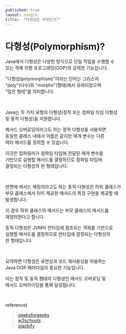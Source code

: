 ```yaml
---
published: true
layout: single
title:  "다형성은 무엇인가?"
---
```


# 다형성(Polymorphism)?

Java에서 다형성은 다양한 방식으로 단일 작업을 수행할 수  
있는 객체 지향 프로그래밍(OOP)의 강력한 기능입니다.  

"다형성(polymorphism)"이라는 단어는 그리스어  
"poly"(다수)와 "morphs"(형태)에서 유래되었으며  
"많은 형태"를 의미합니다.  

<br>

Java는 두 가지 유형의 다형성(정적 또는 컴파일 타임 다형성  
및 동적 다형성)을 지원합니다.  

메서드 오버로딩이라고도 하는 정적 다형성을 사용하면  
동일한 클래스 내에서 이름은 같지만 매개 변수는 다른  
여러 메서드를 정의할 수 있습니다.  

이것은 컴파일러가 컴파일 타임에 전달된 매개 변수를  
기반으로 실행할 메서드를 결정하므로 컴파일 타임에  
결정되는 다형성의 한 형태입니다.  

<br>

반면에 메서드 재정의라고도 하는 동적 다형성은 하위 클래스가  
부모 클래스에서 이미 제공한 메서드의 특정 구현을 제공할 때  
발생합니다.  

이 경우 하위 클래스의 메서드는 부모 클래스의 메서드를  
재정의한다고 합니다.  

동적 다형성은 JVM이 런타임에 참조되는 객체를 기반으로  
실행할 메서드를 결정하므로 런타임에 결정되는 다형성의  
한 형태입니다.  

<br>

요약하면 다형성은 유연성과 코드 재사용성을 허용하는  
Java OOP 패러다임의 중요한 기능입니다.  

이는 정적 및 동적 형태의 다형성인 메서드 오버로딩 및  
메서드 오버라이딩을 통해 달성됩니다.  

<br>

reference)  
>[geeksforgeeks](https://www.geeksforgeeks.org/polymorphism-in-java/)  
>[w3schools](https://www.w3schools.com/java/java_polymorphism.asp)  
>[stackify](https://stackify.com/oop-concept-polymorphism/)  
